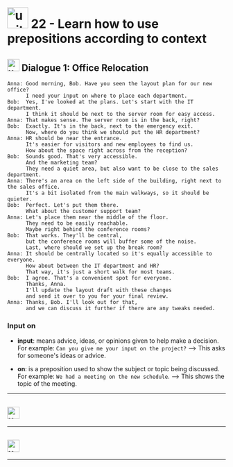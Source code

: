 # <img width="48" height="48" src="https://img.icons8.com/emoji/48/united-kingdom-emoji.png" alt="united-kingdom-emoji"/> 22 - Learn how to use prepositions according to context

## <img width="28" height="28" src="https://img.icons8.com/emoji/28/united-kingdom-emoji.png" alt="united-kingdom-emoji"/> Dialogue 1: Office Relocation

```
Anna: Good morning, Bob. Have you seen the layout plan for our new office?
      I need your input on where to place each department.
Bob:  Yes, I've looked at the plans. Let's start with the IT department.
      I think it should be next to the server room for easy access.
Anna: That makes sense. The server room is in the back, right? 
Bob:  Exactly. It's in the back, next to the emergency exit.
      Now, where do you think we should put the HR department?
Anna: HR should be near the entrance.
      It's easier for visitors and new employees to find us.
      How about the space right across from the reception?
Bob:  Sounds good. That's very accessible.
      And the marketing team?
      They need a quiet area, but also want to be close to the sales department.
Anna: There's an area on the left side of the building, right next to the sales office.
      It's a bit isolated from the main walkways, so it should be quieter.
Bob:  Perfect. Let's put them there.
      What about the customer support team?
Anna: Let's place them near the middle of the floor.
      They need to be easily reachable.
      Maybe right behind the conference rooms?
Bob:  That works. They'll be central,
      but the conference rooms will buffer some of the noise.
      Last, where should we set up the break room?
Anna: It should be centrally located so it's equally accessible to everyone.
      How about between the IT department and HR?
      That way, it's just a short walk for most teams. 
Bob:  I agree. That's a convenient spot for everyone.
      Thanks, Anna.
      I'll update the layout draft with these changes
      and send it over to you for your final review.
Anna: Thanks, Bob. I'll look out for that,
      and we can discuss it further if there are any tweaks needed.
```

### Input on

- **input**: means advice, ideas, or opinions given to help make a decision. For example: `Can you give me your input on the project?` –> This asks for someone's ideas or advice.

- **on**: is a preposition used to show the subject or topic being discussed. For example: `We had a meeting on the new schedule`. –> This shows the topic of the meeting.

---

## <img width="28" height="28" src="https://img.icons8.com/emoji/28/united-kingdom-emoji.png" alt="united-kingdom-emoji"/> 

---

## <img width="28" height="28" src="https://img.icons8.com/emoji/28/united-kingdom-emoji.png" alt="united-kingdom-emoji"/> 

---
